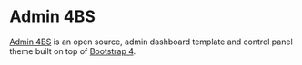 # Admin 4BS
[Admin 4BS](https://marxjmoura.github.io/admin4bs) is an open source, admin dashboard template and control panel theme built on top of [Bootstrap 4](http://getbootstrap.com).



